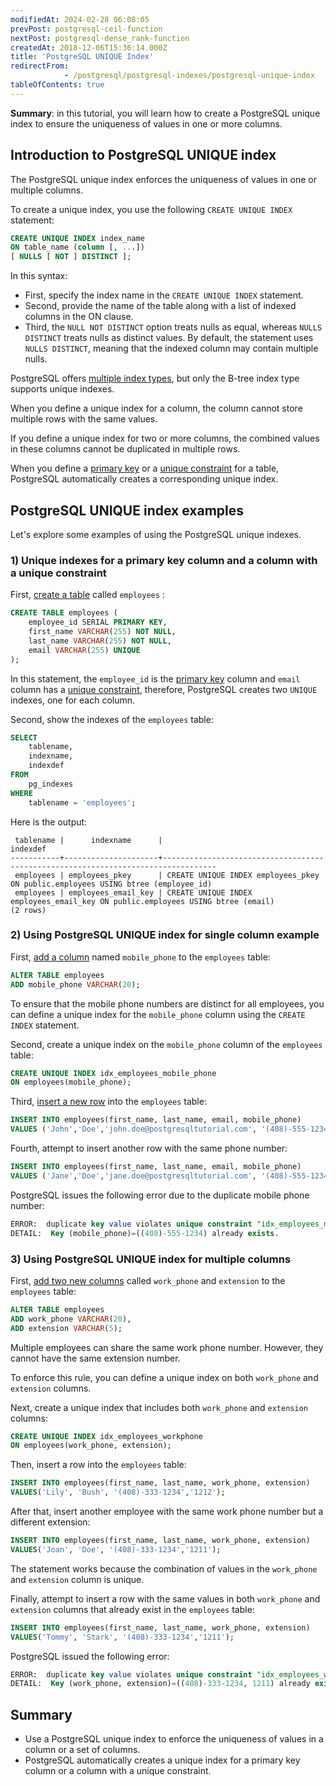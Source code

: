 ```yaml
---
modifiedAt: 2024-02-28 06:08:05
prevPost: postgresql-ceil-function
nextPost: postgresql-dense_rank-function
createdAt: 2018-12-06T15:36:14.000Z
title: 'PostgreSQL UNIQUE Index'
redirectFrom: 
            - /postgresql/postgresql-indexes/postgresql-unique-index
tableOfContents: true
---
```


**Summary**: in this tutorial, you will learn how to create a PostgreSQL unique index to ensure the uniqueness of values in one or more columns.

## Introduction to PostgreSQL UNIQUE index

The PostgreSQL unique index enforces the uniqueness of values in one or multiple columns.

To create a unique index, you use the following `CREATE UNIQUE INDEX` statement:

```sql
CREATE UNIQUE INDEX index_name
ON table_name (column [, ...])
[ NULLS [ NOT ] DISTINCT ];
```

In this syntax:

- First, specify the index name in the `CREATE UNIQUE INDEX` statement.
- Second, provide the name of the table along with a list of indexed columns in the ON clause.
- Third, the `NULL NOT DISTINCT` option treats nulls as equal, whereas `NULLS DISTINCT` treats nulls as distinct values. By default, the statement uses `NULLS DISTINCT`, meaning that the indexed column may contain multiple nulls.

PostgreSQL offers [multiple index types](/postgresql/postgresql-indexes/postgresql-index-types), but only the B-tree index type supports unique indexes.

When you define a unique index for a column, the column cannot store multiple rows with the same values.

If you define a unique index for two or more columns, the combined values in these columns cannot be duplicated in multiple rows.

When you define a [primary key](/postgresql/postgresql-primary-key) or a [unique constraint](/postgresql/postgresql-tutorial/postgresql-unique-constraint) for a table, PostgreSQL automatically creates a corresponding unique index.

## PostgreSQL UNIQUE index examples

Let's explore some examples of using the PostgreSQL unique indexes.

### 1) Unique indexes for a primary key column and a column with a unique constraint

First, [create a table](/postgresql/postgresql-create-table) called `employees` :

```sql
CREATE TABLE employees (
    employee_id SERIAL PRIMARY KEY,
    first_name VARCHAR(255) NOT NULL,
    last_name VARCHAR(255) NOT NULL,
    email VARCHAR(255) UNIQUE
);
```

In this statement, the `employee_id` is the [primary key](/postgresql/postgresql-primary-key) column and `email` column has a [unique constraint](/postgresql/postgresql-tutorial/postgresql-unique-constraint), therefore, PostgreSQL creates two `UNIQUE` indexes, one for each column.

Second, show the indexes of the `employees` table:

```sql
SELECT
    tablename,
    indexname,
    indexdef
FROM
    pg_indexes
WHERE
    tablename = 'employees';
```

Here is the output:

```
 tablename |      indexname      |                                     indexdef
-----------+---------------------+----------------------------------------------------------------------------------
 employees | employees_pkey      | CREATE UNIQUE INDEX employees_pkey ON public.employees USING btree (employee_id)
 employees | employees_email_key | CREATE UNIQUE INDEX employees_email_key ON public.employees USING btree (email)
(2 rows)
```

### 2) Using PostgreSQL UNIQUE index for single column example

First, [add a column](/postgresql/postgresql-add-column) named `mobile_phone` to the `employees` table:

```sql
ALTER TABLE employees
ADD mobile_phone VARCHAR(20);
```

To ensure that the mobile phone numbers are distinct for all employees, you can define a unique index for the `mobile_phone` column using the `CREATE INDEX` statement.

Second, create a unique index on the `mobile_phone` column of the `employees` table:

```sql
CREATE UNIQUE INDEX idx_employees_mobile_phone
ON employees(mobile_phone);
```

Third, [insert a new row](/postgresql/postgresql-insert) into the `employees` table:

```sql
INSERT INTO employees(first_name, last_name, email, mobile_phone)
VALUES ('John','Doe','john.doe@postgresqltutorial.com', '(408)-555-1234');
```

Fourth, attempt to insert another row with the same phone number:

```sql
INSERT INTO employees(first_name, last_name, email, mobile_phone)
VALUES ('Jane','Doe','jane.doe@postgresqltutorial.com', '(408)-555-1234');
```

PostgreSQL issues the following error due to the duplicate mobile phone number:

```sql
ERROR:  duplicate key value violates unique constraint "idx_employees_mobile_phone"
DETAIL:  Key (mobile_phone)=((408)-555-1234) already exists.
```

### 3) Using PostgreSQL UNIQUE index for multiple columns

First, [add two new columns](/postgresql/postgresql-add-column) called `work_phone` and `extension` to the `employees` table:

```sql
ALTER TABLE employees
ADD work_phone VARCHAR(20),
ADD extension VARCHAR(5);
```

Multiple employees can share the same work phone number. However, they cannot have the same extension number.

To enforce this rule, you can define a unique index on both `work_phone` and `extension` columns.

Next, create a unique index that includes both `work_phone` and `extension` columns:

```sql
CREATE UNIQUE INDEX idx_employees_workphone
ON employees(work_phone, extension);
```

Then, insert a row into the `employees` table:

```sql
INSERT INTO employees(first_name, last_name, work_phone, extension)
VALUES('Lily', 'Bush', '(408)-333-1234','1212');
```

After that, insert another employee with the same work phone number but a different extension:

```sql
INSERT INTO employees(first_name, last_name, work_phone, extension)
VALUES('Joan', 'Doe', '(408)-333-1234','1211');
```

The statement works because the combination of values in the `work_phone` and `extension` column is unique.

Finally, attempt to insert a row with the same values in both `work_phone` and `extension` columns that already exist in the `employees` table:

```sql
INSERT INTO employees(first_name, last_name, work_phone, extension)
VALUES('Tommy', 'Stark', '(408)-333-1234','1211');
```

PostgreSQL issued the following error:

```sql
ERROR:  duplicate key value violates unique constraint "idx_employees_workphone"
DETAIL:  Key (work_phone, extension)=((408)-333-1234, 1211) already exists.
```

## Summary

- Use a PostgreSQL unique index to enforce the uniqueness of values in a column or a set of columns.
- PostgreSQL automatically creates a unique index for a primary key column or a column with a unique constraint.
